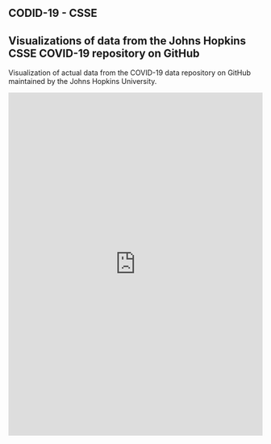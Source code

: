 ## CODID-19 - CSSE

## Visualizations of data from the Johns Hopkins CSSE COVID-19 repository on GitHub

Visualization of actual data from the COVID-19 data repository on GitHub maintained by the Johns Hopkins University. 

<iframe id="map" width="100%" height="680" frameborder="0" scrolling="no" marginheight="0" marginwidth="0" src="https://gjrichter.github.io/viz/COVID-19/pages/index_embed_JHU_CSSE_confirmed_clip_diff_glow.html"></iframe>

